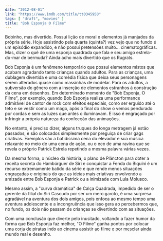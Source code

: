 ```yaml
---
date: "2012-08-01"
link: "https://www.imdb.com/title/tt0345950"
tags: [ "draft", "movies" ]
title: "Bob Esponja O Filme"
---
```

Bobinho, mas divertido. Possui lição de moral e elementos já manjados da própria série. Hoje assistindo pela quarta (quinta?) vez vejo que no fundo é um episódio expandido, e não possui pretensões muito... cinematográficas. Mas, dizer o quê de uma esponja quadrada que fala e seu amigo estrela-do-mar de bermuda? Ainda acho mais divertido que os Rugrats.

Bob Esponja é um fenômeno temporário que possui elementos mistos que acabam agradando tanto crianças quando adultos. Para as crianças, uma dublagem divertida e uma comédia física que deixa seus personagens serem alterados quase como massinhas de modelar. Para os adultos, a subversão do gênero com a inserção de elementos estranhos à construção da cena em desenhos. Em determinado momento de "Bob Esponja, O Filme", por exemplo, quando Bob Esponja realiza uma performance admirável de cantor de rock com efeitos especiais, como ser erguido até o teto e se vestir como um mago, após o final do show o vemos pendurado por cordas e sem as luzes que antes o iluminavam. E isso é engraçado por infringir a própria natureza da confecção das animações.

No entanto, é preciso dizer, alguns truques do longa metragem já estão passados, e são colocados simplesmente por preguiça de criar gags criativas. Exemplos são a batidíssima cena do elevador e sua música relaxante no meio de uma cena de ação, ou o eco de uma ravina que se revela o próprio Patrick Estrela repetindo a mesma palavra várias vezes.

Da mesma forma, o núcleo da história, o plano de Plâncton para obter a receita secreta do Hambúrguer de Siri e conquistar a Fenda do Biquíni é um recurso extremamente batido da série e que rende menos situações engraçadas e originais do que as ideias mais criativas envolvendo a amizade entre Bob Esponja e Patrick ou a inimizade com Lula Molusco.

Mesmo assim, a "curva dramática" de Calça Quadrada, impedido de ser o gerente da filial do Siri Cascudo por ser um mero garoto, é uma surpresa agradável na aventura dos dois amigos, pois enfoca ao mesmo tempo uma aventura adolescente e a incongruência que isso gera ao percebermos que, no fundo, os dois não passam de crianças se divertindo com as situações.

Com uma conclusão que diverte pelo inusitado, voltando a fazer humor da forma que Bob Esponja faz melhor, "O Filme" ganha pontos por colocar uma corja de piratas indo ao cinema assistir ao filme e por mesclar ainda mundo real e desenho.

